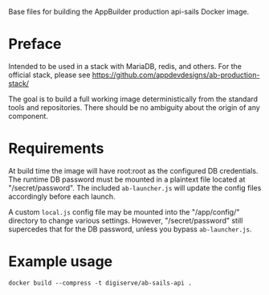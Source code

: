 Base files for building the AppBuilder production api-sails Docker image.


# Preface
Intended to be used in a stack with MariaDB, redis, and others. For the official
stack, please see https://github.com/appdevdesigns/ab-production-stack/

The goal is to build a full working image deterministically from the standard
tools and repositories. There should be no ambiguity about the origin of any
component.


# Requirements
At build time the image will have root:root as the configured DB credentials.
The runtime DB password must be mounted in a plaintext file located
at "/secret/password". The included `ab-launcher.js` will update the config
files accordingly before each launch.

A custom `local.js` config file may be mounted into the "/app/config/"
directory to change various settings. However, "/secret/password" still
supercedes that for the DB password, unless you bypass `ab-launcher.js`.


# Example usage
`docker build --compress -t digiserve/ab-sails-api .`
